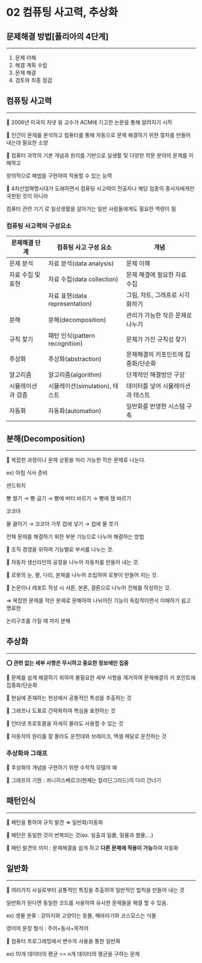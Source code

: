 # 02 컴퓨팅 사고력, 추상화

## 문제해결 방법[폴리아의 4단계]

---

1. 문제 이해
2. 해결 계획 수립
3. 문제 해결
4. 검토와 최종 점검

## 컴퓨팅 사고력

---

🔹 2006년 미국의 자넷 윙 교수가 ACM에 기고한 논문을 통해 알려지기 시작

🔹 인간이 문제를 분석하고 컴퓨터를 통해 자동으로 문제 해결하기 위한 절차를 만들어 내는데 필요한 소양

🔹 컴퓨터 과학의 기본 개념과 원리를 기반으로 실생활 및 다양한 학문 분야의 문제를 이해하고

창의적으로 해법을 구현하여 적용할 수 있는 능력

🔹 4차산업혁명시대가 도래하면서 컴퓨팅 사고력이 전공자나 해당 업종의 종사자에게만 국한된 것이 아니라

컴퓨터 관련 기기 로 일상생활을 살아가는 일반 사람들에게도 필요한 역량이 됨

### 컴퓨팅 사고력의 구성요소

| 문제해결 단계 | 컴퓨팅 사고 구성 요소 | 개념 |
| --- | --- | --- |
| 문제 분석 | 자료 분석(data analysis) | 문제 이해 |
| 자료 수집 및 표현 | 자료 수집(data collection) | 문제 해결에 필요한 자료 수집 |
|  | 자료 표현(data representation) | 그림, 차트, 그래프로 시각화하기 |
| 분해 | 분해(decomposition) | 관리가 가능한 작은 문제로 나누기 |
| 규칙 찾기 | 패턴 인식(pattern  recognition) | 문제가 가진 규칙성 찾기 |
| 추상화 | 추상화(abstraction) | 문제해결의 키포인트에 집중화/단순화 |
| 알고리즘 | 알고리즘(algorithm) | 단계적인 해결방안 구상 |
| 시뮬레이션과 검증 | 시뮬레이션(simulation), 테스트 | 데이터를 넣어 시뮬레이션과 테스트 |
| 자동화 | 자동화(automation) | 일반화를 반영한 시스템 구축 |

## 분해(Decomposition)

---

🔹 복잡한 과정이나 문제 상황을 처리 가능한 작은 문제로 나눈다.

ex) 아침 식사 준비

샌드위치

빵 썰기 → 빵 굽기 → 빵에 버터 바르기 → 빵에 잼 바르기

코코아

물 끓이기 → 코코아 가루 컵에 넣기 → 컵에 물 붓기

전체 문제를 해결하기 위한 부분 기능으로 나누어 해결하는 방법

🔹 조직 경영을 위하여 기능별로 부서를 나누는 것.

🔹 자동차 생산라인의 공정을 나누어 자동차를 만들어 내는 것.

🔹 로봇의 눈, 팔, 다리, 본체를 나누어 조립하여 로봇이 만들어 지는 것.

🔹 논문이나 레포트 작성 시 서론, 본론, 결론으로 나누어 전체를 작성하는 것.

⇒ 복잡한 문제를 작은 분제로 문해하여 나뉘어진 기능이 독립적이면서 이해하기 쉽고 명료한

논리구조를 가질 때 까지 분해

## 추상화

---

**⭕ 관련 없는 세부 사항은 무시하고 중요한 정보에만 집중**

🔹 문제를 쉽게 해결하기 위하여 불필요한 세부 사항을 제거하여 문제해결의 키 포인트에 집중화/단순화

🔹 현실에 존재하는 현상에서 공통적인 특성을 추출하는 것

🔹 그래프나 도표로 간략화하여 핵심을 표현하는 것

🔹 인터넷 프로토콜을 자세히 몰라도 사용할 수 있는 것

🔹 자동차의 원리를 잘 몰라도 운전대와 브레이크, 엑셀 페달로 운전하는 것

### 추상화와 그래프

🔹 추상화의 개념을 구현하기 위한 수학적 모델의 예

🔹 그래프의 기원 : 쾨니히스베르크(현재는 칼리딘그라드)의 다리 건너기

## 패턴인식

---

🔹 패턴을 통하여 규칙 발견 ⇒ 일반화/자동화

🔹 패턴은 동일한 것이 반복되는 것(ex. 일출과 일몰, 밀물과 썰물,…)

🔹 패턴 발견의 의미 : 문제해결을 쉽게 하고 **다른 문제에 적용이 가능**하여 자동화

## 일반화

---

🔹 여러가지 사실로부터 공통적인 특징을 추출하여 일반적인 법칙을 만들어 내는 것

일반화가 된다면 동일한 코드를 사용하여 유사한 문제들을 해결 할 수 있음.

ex) 생물 분류 : 강아지와 고양이는 동물, 해바라기와 코스모스는 식물

영어의 문장 형식 : 주어+동사+목적어

🔹 컴퓨터 프로그래밍에서 변수의 사용을 통한 일반화

ex) 10개 데이터의 평균 == n개 데이터의 평균을 구하는 문제